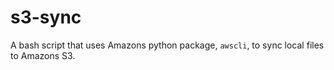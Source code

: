 # s3-sync
A bash script that uses Amazons python package, `awscli`, to sync local files to Amazons S3.
